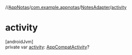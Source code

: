 //[AppNotas](../../../index.md)/[com.example.appnotas](../index.md)/[NotesAdapter](index.md)/[activity](activity.md)

# activity

[androidJvm]\
private var [activity](activity.md): [AppCompatActivity](https://developer.android.com/reference/kotlin/androidx/appcompat/app/AppCompatActivity.html)?
